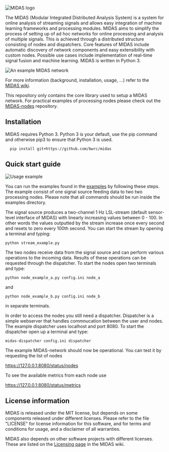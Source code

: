 ![MIDAS logo](https://raw.githubusercontent.com/bwrc/midas/master/midas.png)

The MIDAS (Modular Integrated Distributed Analysis System) is a system
for online analysis of streaming signals and allows easy integration
of machine learning frameworks and processing modules. MIDAS aims to 
simplify the process of setting up of ad hoc networks for online 
processing and analysis of multiple signals. This is achieved through a 
distributed structure consisting of nodes and dispatchers. Core features 
of MIDAS include automatic discovery of network components and easy 
extensibility with custom nodes. Possible use cases include 
implementation of real-time signal fusion and machine learning. MIDAS is 
written in Python 3. 

![An example MIDAS network](https://raw.githubusercontent.com/bwrc/midas/master/flowchart.png) 

For more information (background, installation, usage, ...) refer to
the [MIDAS wiki](https://github.com/bwrc/midas/wiki).

This repository only contains the core library used to setup a MIDAS
network. For practical examples of processing nodes please check out the
[MIDAS-nodes](https://github.com/bwrc/midas-nodes/) repository.

Installation 
------------
MIDAS requires Python 3. Python 3 is your default, use the pip command and otherwise pip3 to ensure that Python 3 is used.

      pip install git+https://github.com/bwrc/midas

Quick start guide
-----------------
![Usage example](https://raw.githubusercontent.com/bwrc/midas/master/midas-usage.gif)

You can run the examples found in the [examples](https://github.com/bwrc/midas/tree/master/examples) by following these steps. The example consist of one signal source feeding data to two two processing nodes.
Please note that all commands should be run inside the examples directory.

The signal source produces a two-channel 1 Hz LSL-stream (default sensor-level interface of MIDAS) with linearly increasing values between 0 - 100. In other words the values outputted by the stream increase once every second and resets to zero every 100th second. You can start the stream by opening a terminal and typing:

	python stream_example.py

The two nodes receive data from the signal source and can perform various operations to the incoming data. Results of these operations can be requested through the dispatcher. To start the nodes open two terminals and type:

	python node_example_a.py config.ini node_a

and

	python node_example_b.py config.ini node_b

in separate terminals. 

In order to access the nodes you still need a dispatcher. Dispatcher is a simple webserver that handles commnucation between the user and nodes. The example dispatcher uses localhost and port 8080. To start the dispatcher open up a terminal and type:

	midas-dispatcher config.ini dispatcher

The example MIDAS-network should now be operational. You can test it by requesting the list of nodes

https://127.0.0.1:8080/status/nodes

To see the available metrics from each node use

https://127.0.0.1:8080/status/metrics

License information
-------------------
MIDAS is released under the MIT license, but depends on some components 
released under different licenses. Please refer to the file "LICENSE" for 
license information for this software, and for terms and conditions for
usage, and a disclaimer of
all warranties.

MIDAS also depends on other software projects with different
licenses. These are listed on the [Licensing
page](https://github.com/bwrc/midas/wiki/Licensing) in the MIDAS wiki.
